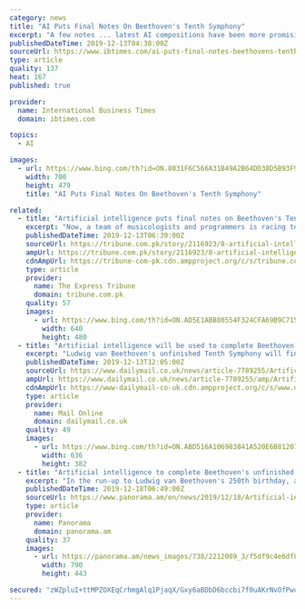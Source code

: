 ```yaml
---
category: news
title: "AI Puts Final Notes On Beethoven's Tenth Symphony"
excerpt: "A few notes ... latest AI compositions have been more promising. Barry Cooper, a British composer and musicologist who himself wrote a hypothetical first movement for the Tenth Symphony in 1988, was more doubtful. \"I listened to a short excerpt that has been created. It did not sound remotely like a convincing reconstruction of what Beethoven ..."
publishedDateTime: 2019-12-13T04:38:00Z
sourceUrl: https://www.ibtimes.com/ai-puts-final-notes-beethovens-tenth-symphony-2884853
type: article
quality: 137
heat: 167
published: true

provider:
  name: International Business Times
  domain: ibtimes.com

topics:
  - AI

images:
  - url: https://www.bing.com/th?id=ON.8031F6C566A31B49A2B64DD38D5B93F9
    width: 700
    height: 479
    title: "AI Puts Final Notes On Beethoven's Tenth Symphony"

related:
  - title: "Artificial intelligence puts final notes on Beethoven's Tenth Symphony"
    excerpt: "Now, a team of musicologists and programmers is racing to complete a version of the piece using artificial intelligence, ahead of the 250th anniversary of his birth next year. “The progress has been impressive, even if the computer still has a lot to learn,” said Christine Siegert, head of archives at Beethoven House in the composer’s ..."
    publishedDateTime: 2019-12-13T06:39:00Z
    sourceUrl: https://tribune.com.pk/story/2116923/8-artificial-intelligence-puts-final-notes-beethovens-tenth-symphony/
    ampUrl: https://tribune.com.pk/story/2116923/8-artificial-intelligence-puts-final-notes-beethovens-tenth-symphony/
    cdnAmpUrl: https://tribune-com-pk.cdn.ampproject.org/c/s/tribune.com.pk/story/2116923/8-artificial-intelligence-puts-final-notes-beethovens-tenth-symphony/
    type: article
    provider:
      name: The Express Tribune
      domain: tribune.com.pk
    quality: 57
    images:
      - url: https://www.bing.com/th?id=ON.AD5E1ABB80554F324CFA69B9C715C942
        width: 640
        height: 480
  - title: "Artificial intelligence will be used to complete Beethoven's unfinished Tenth Symphony"
    excerpt: "Ludwig van Beethoven's unfinished Tenth Symphony will finally be completed using artificial intelligence to mark the 250th anniversary of his birth next year. A few notes scribbled in his notebook are all the German composer left of his symphony before his death in 1827. Now, a team of musicologists and programmers is racing to complete a ..."
    publishedDateTime: 2019-12-13T12:05:00Z
    sourceUrl: https://www.dailymail.co.uk/news/article-7789255/Artificial-intelligence-used-complete-Beethovens-unfinished-Tenth-Symphony.html
    ampUrl: https://www.dailymail.co.uk/news/article-7789255/amp/Artificial-intelligence-used-complete-Beethovens-unfinished-Tenth-Symphony.html
    cdnAmpUrl: https://www-dailymail-co-uk.cdn.ampproject.org/c/s/www.dailymail.co.uk/news/article-7789255/amp/Artificial-intelligence-used-complete-Beethovens-unfinished-Tenth-Symphony.html
    type: article
    provider:
      name: Mail Online
      domain: dailymail.co.uk
    quality: 49
    images:
      - url: https://www.bing.com/th?id=ON.ABD516A106983841A520E6B81207F351
        width: 636
        height: 382
  - title: "Artificial intelligence to complete Beethoven's unfinished symphony"
    excerpt: "In the run-up to Ludwig van Beethoven's 250th birthday, a team of musicologists and programmers is using artificial intelligence to complete the composer's unfinished tenth symphony, Euronews reported. The piece was started by Beethoven alongside his famous ninth, which includes the well-known Ode To Joy. But by the time the German composer ..."
    publishedDateTime: 2019-12-18T06:49:00Z
    sourceUrl: https://www.panorama.am/en/news/2019/12/18/Artificial-intelligence-Beethoven-symphony/2212089
    type: article
    provider:
      name: Panorama
      domain: panorama.am
    quality: 37
    images:
      - url: https://panorama.am/news_images/738/2212089_3/f5df9c4e6df829_5df9c4e6df867.thumb.jpg
        width: 790
        height: 443

secured: "zWZpluI+ttMPZOXEqCrhmgAlq1PjaqX/Gxy6aBDbD6bccbi7f0uAKrNvOfPwqRj5Bo1PCmDy2sfqVUHkg25lHpLb86z0+6dN4IF64ms3pbU/FNqXAvMGiwafFHixovQosh5YNFDllp+F5uHhRXtPEtjdTpuyYFYECTA5Jts2+Ws3oRF4i7TVG5Pl1zjKCW+lSzBmv8UpkAj3bbjz8Poi0ErJ3De3lMNRkYTh1Al0DY3PDFyXk3jLB4jKXpAkECGpvowBhJxIPFDhksMkVGHAAygn4ZLZ+BPPnEwsEgz7EDQ=;HVKE5JaVYApo2nvyAuNH+g=="
---
```


